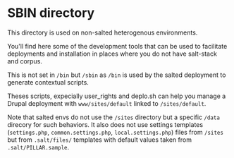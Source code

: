 SBIN directory
===============

This directory is used on non-salted heterogenous environments.

You'll find here some of the development tools that can be used to facilitate deployments and installation in places where you do not have salt-stack and corpus.

This is not set in `/bin` but `/sbin` as `/bin` is used by the salted deployment to generate contextual scripts.

Theses scripts, expecially user_rights and deplo.sh can help you manage a Drupal deployment with `www/sites/default` linked to `/sites/default`. 

Note that salted envs do not use the `/sites` directory but a specific `/data` direcory for such behaviors. It also does not use settings templates (`settings.php`, `common.settings.php`, `local.settings.php`) files from `/sites` but from `.salt/files/` templates with default values taken from `.salt/PILLAR.sample`.
